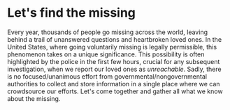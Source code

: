 # Let's find the missing

Every year, thousands of people go missing across the world, leaving behind a trail of unanswered questions and heartbroken loved ones. In the United States, where going voluntarily missing is legally permissible, this phenomenon takes on a unique significance. This possibility is often highlighted by the police in the first few hours, crucial for any subsequent investigation, when we report our loved ones as *unreachable*. Sadly, there is no focused/unanimous effort from governmental/nongovernmental authorities to collect and store information in a single place where we can crowdsource our efforts. Let's come together and gather all what we know about the missing.
